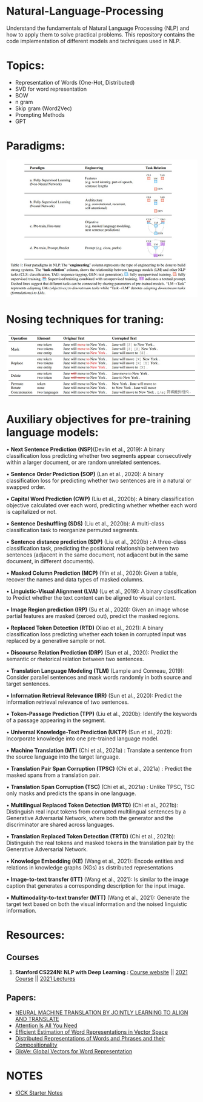 # Natural-Language-Processing

Understand the fundamentals of Natural Language Processing (NLP) and how to apply them to solve practical problems. This repository contains the code implementation of different models and techniques used in NLP.

# Topics:
* Representation of Words (One-Hot, Distributed)
* SVD for word representation
* BOW 
* n gram
* Skip gram (Word2Vec)
* Prompting Methods
* GPT

# Paradigms:
![paradigm](https://raw.githubusercontent.com/rokmr/Natural-Language-Processing/main/images/Paradigm_of_NLP.jpeg)

# Nosing techniques for traning:
![noising](https://raw.githubusercontent.com/rokmr/Natural-Language-Processing/main/images/Noising%20Ip%20in%20LM.jpeg)

# Auxiliary objectives for pre-training language models:
• **Next Sentence Prediction (NSP)**(Devlin et al., 2019): A binary classification loss predicting whether two
segments appear consecutively within a larger document, or are random unrelated sentences.

• **Sentence Order Prediction (SOP)** (Lan et al., 2020): A binary classification loss for predicting whether two
sentences are in a natural or swapped order.

• **Capital Word Prediction (CWP)** (Liu et al., 2020b): A binary classification objective calculated over each
word, predicting whether whether each word is capitalized or not.

• **Sentence Deshuffling (SDS)** (Liu et al., 2020b): A multi-class classification task to reorganize permuted
segments.

• **Sentence distance prediction (SDP)** (Liu et al., 2020b) : A three-class classification task, predicting the
positional relationship between two sentences (adjacent in the same document, not adjacent but in the same
document, in different documents).

• **Masked Column Prediction (MCP)** (Yin et al., 2020): Given a table, recover the names and data types of
masked columns.

• **Linguistic-Visual Alignment (LVA)** (Lu et al., 2019): A binary classification to Predict whether the text content
can be aligned to visual content.

• **Image Region prediction (IRP)** (Su et al., 2020): Given an image whose partial features are masked (zeroed
out), predict the masked regions.

• **Replaced Token Detection (RTD)** (Xiao et al., 2021): A binary classification loss predicting whether each token
in corrupted input was replaced by a generative sample or not.

• **Discourse Relation Prediction (DRP)** (Sun et al., 2020): Predict the semantic or rhetorical relation between
two sentences.

• **Translation Language Modeling (TLM)** (Lample and Conneau, 2019): Consider parallel sentences and mask
words randomly in both source and target sentences.

• **Information Retrieval Relevance (IRR)** (Sun et al., 2020): Predict the information retrieval relevance of two
sentences.

• **Token-Passage Prediction (TPP)** (Liu et al., 2020b): Identify the keywords of a passage appearing in the
segment.

• **Universal Knowledge-Text Prediction (UKTP)** (Sun et al., 2021): Incorporate knowledge into one pre-trained
language model.

• **Machine Translation (MT)** (Chi et al., 2021a) : Translate a sentence from the source language into the target
language.

• **Translation Pair Span Corruption (TPSC)** (Chi et al., 2021a) : Predict the masked spans from a translation
pair.

• **Translation Span Corruption (TSC)** (Chi et al., 2021a) : Unlike TPSC, TSC only masks and predicts the spans
in one language.

• **Multilingual Replaced Token Detection (MRTD)** (Chi et al., 2021b): Distinguish real input tokens from
corrupted multilingual sentences by a Generative Adversarial Network, where both the generator and the
discriminator are shared across languages.

• **Translation Replaced Token Detection (TRTD)** (Chi et al., 2021b): Distinguish the real tokens and masked
tokens in the translation pair by the Generative Adversarial Network.

• **Knowledge Embedding (KE)** (Wang et al., 2021): Encode entities and relations in knowledge graphs (KGs) as
distributed representations

• **Image-to-text transfer (ITT)** (Wang et al., 2021): Is similar to the image caption that generates a corresponding
description for the input image.

• **Multimodality-to-text transfer (MTT)** (Wang et al., 2021): Generate the target text based on both the visual
information and the noised linguistic information.

# Resources:

## Courses 

1. **Stanford CS224N: NLP with Deep Learning :** [Course website](https://web.stanford.edu/class/cs224n/) || [2021 Course](https://web.stanford.edu/class/archive/cs/cs224n/cs224n.1214/) || [2021 Lectures](https://www.youtube.com/playlist?list=PLoROMvodv4rOSH4v6133s9LFPRHjEmbmJ)

## Papers:
* [NEURAL MACHINE TRANSLATION BY JOINTLY LEARNING TO ALIGN AND TRANSLATE](https://arxiv.org/pdf/1409.0473.pdf)
* [Attention Is All You Need](https://arxiv.org/pdf/1706.03762.pdf)
* [Efficient Estimation of Word Representations in Vector Space](https://arxiv.org/pdf/1301.3781.pdf)
* [Distributed Representations of Words and Phrases and their Compositionality](https://arxiv.org/pdf/1310.4546.pdf)
* [GloVe: Global Vectors for Word Representation](https://aclanthology.org/D14-1162.pdf)

# NOTES
- [KICK Starter Notes](https://www.notion.so/rokmr/NLP-Research-Papers-3918763c924f47a5a82753456fdd2f37?pvs=4)


